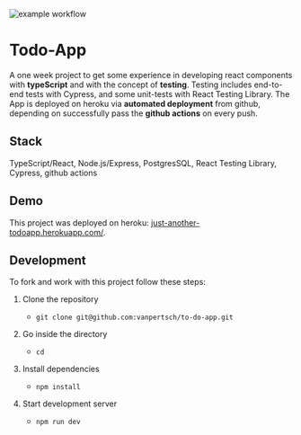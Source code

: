 ![example workflow](https://github.com/vanessa-at-spiced/to-do-app/actions/workflows/github_actions.yml/badge.svg)


#  Todo-App
A one week project to get some experience in developing react components with **typeScript** and with the concept of **testing**. Testing includes end-to-end tests with Cypress, and some unit-tests with React Testing Library. 
The App is deployed on heroku via **automated deployment** from github, depending on successfully pass the **github actions** on every push.

## Stack

TypeScript/React, Node.js/Express, PostgresSQL, React Testing Library, Cypress, github actions


## Demo

This project was deployed on heroku: [just-another-todoapp.herokuapp.com/](https://just-another-todoapp.herokuapp.com/).

## Development

To fork and work with this project follow these steps:

1. Clone the repository

   -  `git clone git@github.com:vanpertsch/to-do-app.git`

2. Go inside the directory

   -   `cd `

3. Install dependencies

   -   `npm install`

4. Start development server

    -   `npm run dev`
